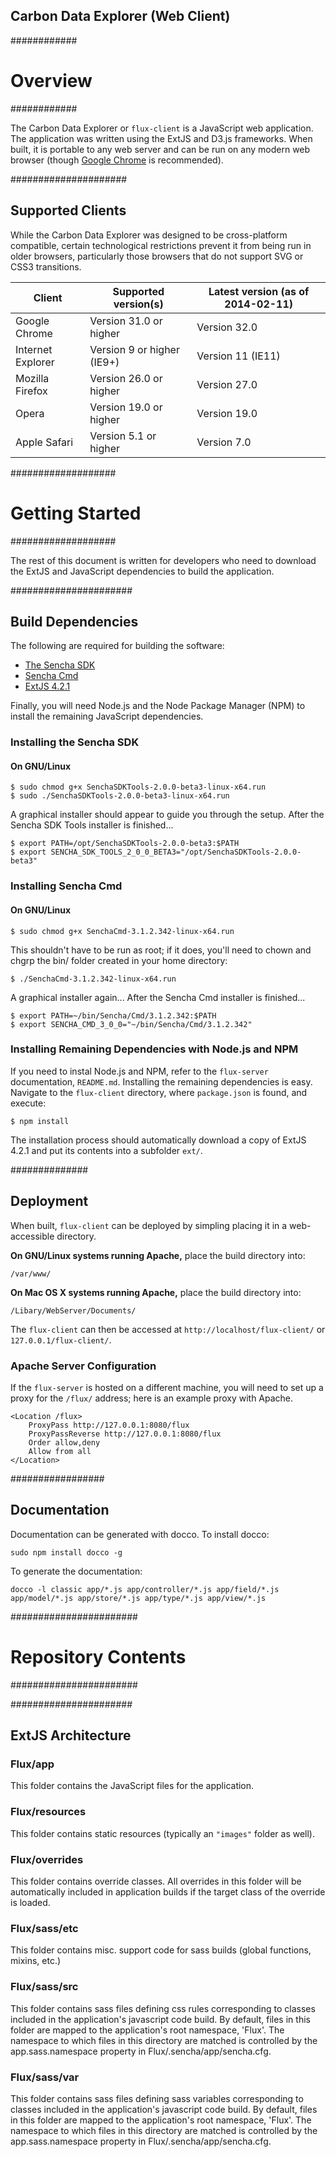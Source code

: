 Carbon Data Explorer (Web Client)
---------------------------------

############
# Overview #
############

The Carbon Data Explorer or `flux-client` is a JavaScript web application.
The application was written using the ExtJS and D3.js frameworks.
When built, it is portable to any web server and can be run on any modern web
browser (though [Google Chrome](https://www.google.com/chrome/browser/) is recommended).

#####################
## Supported Clients

While the Carbon Data Explorer was designed to be cross-platform compatible,
certain technological restrictions prevent it from being run in older browsers,
particularly those browsers that do not support SVG or CSS3 transitions.

| Client            | Supported version(s)       | Latest version (as of 2014-02-11) |
| ----------------- | -------------------------- | --------------------------------- |
| Google Chrome     | Version 31.0 or higher     | Version 32.0                      |
| Internet Explorer | Version 9 or higher (IE9+) | Version 11 (IE11)                 |
| Mozilla Firefox   | Version 26.0 or higher     | Version 27.0                      |
| Opera             | Version 19.0 or higher     | Version 19.0                      |
| Apple Safari      | Version 5.1 or higher      | Version 7.0                       |

###################
# Getting Started #
###################

The rest of this document is written for developers who need to download the
ExtJS and JavaScript dependencies to build the application.

######################
## Build Dependencies

The following are required for building the software:

* [The Sencha SDK](http://www.sencha.com/products/sdk-tools)
* [Sencha Cmd](http://www.sencha.com/products/sencha-cmd/download/)
* [ExtJS 4.2.1](http://www.sencha.com/products/extjs/download/ext-js-4.2.1/2281)

Finally, you will need Node.js and the Node Package Manager (NPM) to install
the remaining JavaScript dependencies.

### Installing the Sencha SDK

#### On GNU/Linux

    $ sudo chmod g+x SenchaSDKTools-2.0.0-beta3-linux-x64.run
    $ sudo ./SenchaSDKTools-2.0.0-beta3-linux-x64.run

A graphical installer should appear to guide you through the setup.
After the Sencha SDK Tools installer is finished...

    $ export PATH=/opt/SenchaSDKTools-2.0.0-beta3:$PATH
    $ export SENCHA_SDK_TOOLS_2_0_0_BETA3="/opt/SenchaSDKTools-2.0.0-beta3"
     
### Installing Sencha Cmd

#### On GNU/Linux

    $ sudo chmod g+x SenchaCmd-3.1.2.342-linux-x64.run

This shouldn't have to be run as root; if it does, you'll need to chown and chgrp the bin/ folder created in your home directory:

    $ ./SenchaCmd-3.1.2.342-linux-x64.run

A graphical installer again...
After the Sencha Cmd installer is finished...

    $ export PATH=~/bin/Sencha/Cmd/3.1.2.342:$PATH
    $ export SENCHA_CMD_3_0_0="~/bin/Sencha/Cmd/3.1.2.342"

### Installing Remaining Dependencies with Node.js and NPM

If you need to instal Node.js and NPM, refer to the `flux-server` documentation, `README.md`.
Installing the remaining dependencies is easy.
Navigate to the `flux-client` directory, where `package.json` is found, and execute:

    $ npm install

The installation process should automatically download a copy of ExtJS 4.2.1 and
put its contents into a subfolder `ext/`.

##############
## Deployment

When built, `flux-client` can be deployed by simpling placing it in a web-accessible directory.

**On GNU/Linux systems running Apache,** place the build directory into:

    /var/www/

**On Mac OS X systems running Apache,** place the build directory into:

    /Libary/WebServer/Documents/

The `flux-client` can then be accessed at `http://localhost/flux-client/` or `127.0.0.1/flux-client/`.

### Apache Server Configuration

If the `flux-server` is hosted on a different machine, you will need to set up
a proxy for the `/flux/` address; here is an example proxy with Apache.

    <Location /flux>
        ProxyPass http://127.0.0.1:8080/flux
        ProxyPassReverse http://127.0.0.1:8080/flux
        Order allow,deny
        Allow from all
    </Location>

#################
## Documentation

Documentation can be generated with docco. To install docco:

    sudo npm install docco -g

To generate the documentation:

    docco -l classic app/*.js app/controller/*.js app/field/*.js app/model/*.js app/store/*.js app/type/*.js app/view/*.js

#######################
# Repository Contents #
#######################

######################
## ExtJS Architecture

### Flux/app

This folder contains the JavaScript files for the application.

### Flux/resources

This folder contains static resources (typically an `"images"` folder as well).

### Flux/overrides

This folder contains override classes. All overrides in this folder will be 
automatically included in application builds if the target class of the override
is loaded.

### Flux/sass/etc

This folder contains misc. support code for sass builds (global functions, 
mixins, etc.)

### Flux/sass/src

This folder contains sass files defining css rules corresponding to classes
included in the application's javascript code build.  By default, files in this 
folder are mapped to the application's root namespace, 'Flux'. The
namespace to which files in this directory are matched is controlled by the
app.sass.namespace property in Flux/.sencha/app/sencha.cfg. 

### Flux/sass/var

This folder contains sass files defining sass variables corresponding to classes
included in the application's javascript code build.  By default, files in this 
folder are mapped to the application's root namespace, 'Flux'. The
namespace to which files in this directory are matched is controlled by the
app.sass.namespace property in Flux/.sencha/app/sencha.cfg. 
